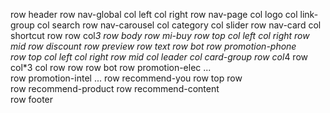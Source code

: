 row header
    row nav-global
        col left
        col right
    row nav-page
        col logo
        col link-group
        col search
    row nav-carousel
        col category
        col slider
    row nav-card
        col shortcut
            row 
            row
        col*3
row body
    row mi-buy
        row top
            col left
            col right
        row mid
            row discount
            row preview
            row text
        row bot
    row promotion-phone        
        row top
            col left
            col right
        row mid
            col leader
            col card-group
                row
                    col*4
                row    
                    col*3
                    col
                        row
                        row
        row bot
    row promotion-elec 
    ...       
    row promotion-intel
    ...
    row recommend-you
        row top
        row        
    row recommend-product
    row recommend-content    
row footer